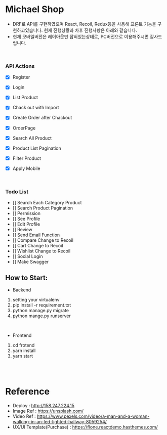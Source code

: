 # Michael Shop
- DRF로 API를 구현하였으며 React, Recoil, Redux등을 사용해 프론트 기능을 구현하고있습니다. 현재 진행상황과 차후 진행사항은 아래와 같습니다.
- 현재 모바일버전은 레이아웃만 잡혀있는상태로, PC버전으로 이용해주시면 감사드립니다.

<br>

### API Actions

- [x] Register
- [x] Login
- [x] List Product
- [x] Chack out with Import
- [x] Create Order after Chackout
- [x] OrderPage
- [x] Search All Product
- [x] Product List Pagination
- [x] Filter Product
- [x] Apply Mobile


<br>

### Todo List

- [] Search Each Category Product
- [] Search Product Pagination
- [] Permission
- [] See Profile
- [] Edit Profile
- [] Review
- [] Send Email Function
- [] Compare Change to Recoil
- [] Cart Change to Recoil
- [] Wishlist Change to Recoil
- [] Social Login
- [] Make Swagger

## How to Start:

- Backend

1. setting your virtualenv
2. pip install -r requirement.txt
3. python manage.py migrate
4. python mange.py runserver

<br>

 - Frontend

1. cd frotend
2. yarn install
3. yarn start


<br><br>

# Reference
- Deploy : http://158.247.224.15
- Image Ref : https://unsplash.com/
- Video Ref : https://www.pexels.com/video/a-man-and-a-woman-walking-in-an-led-lighted-hallway-8059254/
- UX/UI Template(Purchase) : https://flone.reactdemo.hasthemes.com/ 